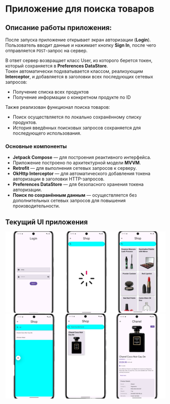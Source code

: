 
# Приложение для поиска товаров

 ## Описание работы приложения:
  
После запуска приложение открывает экран авторизации (**Login**).  
Пользователь вводит данные и нажимает кнопку **Sign In**, после чего отправляется `POST`-запрос на сервер.

В ответ сервер возвращает класс User, из которого берется токен, который сохраняется в **Preferences DataStore**.  
Токен автоматически подхватывается классом, реализующим **Interceptor**, и добавляется в заголовки всех последующих сетевых запросов:
- Получение списка всех продуктов
- Получение информации о конкретном продукте по ID

Также реализован функционал поиска товаров:
- Поиск осуществляется по локально сохранённому списку продуктов.
- История введённых поисковых запросов сохраняется для последующего использования.



### Основные компоненты

- **Jetpack Compose** — для построения реактивного интерфейса.
- Приложение построено по архитектурной модели **MVVM**.
- **Retrofit** — для выполнения сетевых запросов к серверу.
- **OkHttp Interceptor** — для автоматического добавления токена авторизации в заголовки HTTP-запросов.
- **Preferences DataStore** — для безопасного хранения токена авторизации.
- **Поиск по сохранённым данным** — осуществляется без дополнительных сетевых запросов для повышения производительности.

## Текущий UI приложения
![Image alt](https://github.com/Speedhunte/MyApp-with-Retrofit/blob/master/screens.PNG)
![Image alt](https://github.com/Speedhunte/MyApp-with-Retrofit/blob/master/screens_2.PNG)

